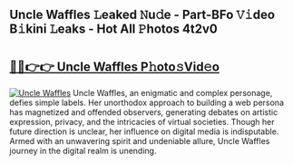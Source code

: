 ## Uncle Waffles 𝙻eaked 𝙽u𝚍e - Part-BFo 𝚅𝚒deo B𝚒kini 𝙻eaks - Hot All 𝙿hotos 4t2v0

# <h2><a href="http://ld53cak.urlbe.top/?page=Uncle+Waffles">🔗🔗👉👉 Uncle Waffles P𝚑oto𝚜Vid𝚎o</a></h2>

[![Uncle Waffles](https://i.imgur.com/eBuTRDB.gif)](http://ld53cak.urlbe.top/?page=Uncle+Waffles)
Uncle Waffles, an enigmatic and complex personage, defies simple labels. Her unorthodox approach to building a web persona has magnetized and offended observers, generating debates on artistic expression, privacy, and the intricacies of virtual societies. Though her future direction is unclear, her influence on digital media is indisputable. Armed with an unwavering spirit and undeniable allure, Uncle Waffles journey in the digital realm is unending.
